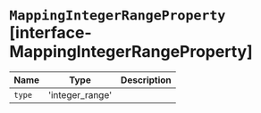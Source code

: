 # `MappingIntegerRangeProperty` [interface-MappingIntegerRangeProperty]

| Name | Type | Description |
| - | - | - |
| `type` | 'integer_range' | &nbsp; |
